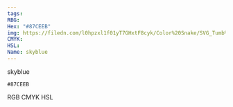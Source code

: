 ```yaml
---
tags:
RBG:
Hex: "#87CEEB"
img: https://filedn.com/l0hpzxl1f01yT7GHxtF8cyk/Color%20Snake/SVG_Tumb%20Mass%20No%20Name/#87CEEB.svg
CMYK:
HSL:
Name: skyblue
---
```

skyblue
```palette
#87CEEB
```
RGB
CMYK
HSL